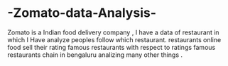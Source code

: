 # -Zomato-data-Analysis-
Zomato is a Indian food delivery company , I have a data of  restaurant in which I Have analyze peoples follow which restaurant. 
restaurants online food sell their rating
famous restaurants with respect to ratings 
famous restaurants chain in bengaluru
analizing many other things .
